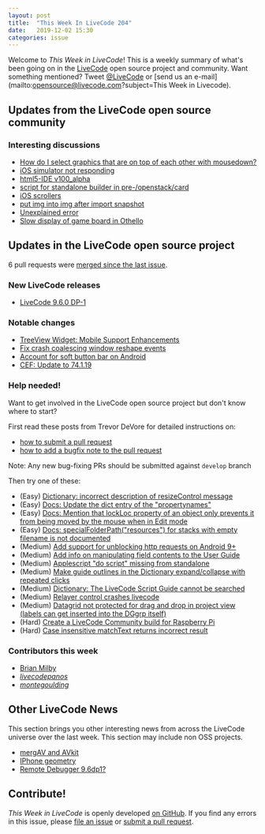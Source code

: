```yaml
---
layout: post
title:  "This Week In LiveCode 204"
date:   2019-12-02 15:30
categories: issue
---
```


Welcome to *This Week in LiveCode*!  This is a weekly summary of what's been
going on in the [LiveCode](https://livecode.com/) open source project and
community.  Want something mentioned?  Tweet
[@LiveCode](https://twitter.com/LiveCode) or
[send us an e-mail](mailto:opensource@livecode.com?subject=This Week in Livecode).

## Updates from the LiveCode open source community

<!---
### News & blog posts

- [October only: Get a Hacktoberfest t-shirt by contributing to LiveCode](https://hacktoberfest.digitalocean.com): Submit 4 pull requests and get a free Hacktoberfest T-shirt!
--->

### Interesting discussions

- [How do I select graphics that are on top of each other with mousedown?](https://www.mail-archive.com/use-livecode@lists.runrev.com/msg105023.html)
- [iOS simulator not responding](https://www.mail-archive.com/use-livecode@lists.runrev.com/msg105028.html)
- [html5-IDE v100_alpha](https://www.mail-archive.com/use-livecode@lists.runrev.com/msg105050.html)
- [script for standalone builder in pre-/openstack/card](https://www.mail-archive.com/use-livecode@lists.runrev.com/msg105093.html)
- [iOS scrollers](https://www.mail-archive.com/use-livecode@lists.runrev.com/msg105105.html)
- [put img into img after import snapshot](https://www.mail-archive.com/use-livecode@lists.runrev.com/msg105106.html)
- [Unexplained error](http://forums.livecode.com/viewtopic.php?f=53&t=33384&p=185828#p185828)
- [Slow display of game board in Othello](http://forums.livecode.com/viewtopic.php?t=33377&p=185679#p185679)


## Updates in the LiveCode open source project

6 pull requests were [merged since the last issue](https://github.com/search?q=org%3Alivecode+is%3Apublic+is%3Apr+is%3Amerged+merged%3A2019-11-25..2019-12-01&type=Issues).


### New LiveCode releases

- [LiveCode 9.6.0 DP-1](https://www.mail-archive.com/use-livecode@lists.runrev.com/msg105037.html)


### Notable changes

- [TreeView Widget: Mobile Support Enhancements](https://github.com/livecode/livecode/pull/7154)
- [Fix crash coalescing window reshape events](https://github.com/livecode/livecode/pull/7194)
- [Account for soft button bar on Android](https://github.com/livecode/livecode/pull/7197)
- [CEF: Update to 74.1.19](https://github.com/livecode/livecode/pull/7229)

<!---
### Bug of the week

- [Bug 22447 - mouseDoubleUp sent to wrong control when popup menu is displayed and controls are grouped](https://quality.livecode.com/show_bug.cgi?id=22447)

The reporter provided a detailed description and a helpful sample stack that allowed us to test and confirm the problem quickly. Moreover, he suggested a solution fixes the problem :)
--->

### Help needed!

Want to get involved in the LiveCode open source project but don't know where
to start?  

First read these posts from Trevor DeVore for detailed instructions on:

- [how to submit a pull request](https://www.mail-archive.com/use-livecode@lists.runrev.com/msg98530.html)
- [how to add a bugfix note to the pull request](https://www.mail-archive.com/use-livecode@lists.runrev.com/msg98611.html)

Note: Any new bug-fixing PRs should be submitted against `develop` branch

Then try one of these:

- (Easy) [Dictionary: incorrect description of resizeControl message](https://quality.livecode.com/show_bug.cgi?id=17118)
- (Easy) [Docs: Update the dict entry of the "propertynames"](https://quality.livecode.com/show_bug.cgi?id=7375)
- (Easy) [Docs: Mention that lockLoc property of an object only prevents it from being moved by the mouse when in Edit mode](https://quality.livecode.com/show_bug.cgi?id=19848)
- (Easy) [Docs: specialFolderPath("resources") for stacks with empty filename is not documented](https://quality.livecode.com/show_bug.cgi?id=21183)
- (Medium) [Add support for unblocking http requests on Android 9+](http://quality.livecode.com/show_bug.cgi?id=22400)
- (Medium) [Add info on manipulating field contents to the User Guide](http://quality.livecode.com/show_bug.cgi?id=18990)
- (Medium) [Applescript "do script" missing from standalone](http://quality.livecode.com/show_bug.cgi?id=20993)
- (Medium) [Make guide outlines in the Dictionary expand/collapse with repeated clicks](http://quality.livecode.com/show_bug.cgi?id=18184)
- (Medium) [Dictionary: The LiveCode Script Guide cannot be searched](http://quality.livecode.com/show_bug.cgi?id=15957)
- (Medium) [Relayer control crashes livecode](https://quality.livecode.com/show_bug.cgi?id=21460)
- (Medium) [Datagrid not protected for drag and drop in project view (labels can get inserted into the DGgrp itself)](https://quality.livecode.com/show_bug.cgi?id=21750)
- (Hard) [Create a LiveCode Community build for Raspberry Pi](http://forums.livecode.com/viewtopic.php?f=76&t=27912)
- (Hard) [Case insensitive matchText returns incorrect result](https://quality.livecode.com/show_bug.cgi?id=15312)


### Contributors this week

- [Brian Milby](https://github.com/bwmilby)
- *[livecodepanos](https://github.com/livecodepanos)*  
- *[montegoulding](https://github.com/montegoulding)*  



## Other LiveCode News

This section brings you other interesting news from across the LiveCode universe over the last week. This section may include non OSS projects.

- [mergAV and AVkit](https://www.mail-archive.com/use-livecode@lists.runrev.com/msg105066.html)
- [IPhone geometry](https://www.mail-archive.com/use-livecode@lists.runrev.com/msg105100.html)
- [Remote Debugger 9.6dp1?](https://www.mail-archive.com/use-livecode@lists.runrev.com/msg105107.html)

<!---
## Upcoming events

* [SoCal LiveCode Group Meeting: November 7, Pasadena](http://forums.livecode.com/viewtopic.php?f=50&t=33187)
--->

## Contribute!

*This Week in LiveCode* is openly developed
[on GitHub](https://github.com/livecode/this-week-in-livecode).
If you find any errors in this issue, please
[file an issue](https://github.com/livecode/this-week-in-livecode/issues) or
[submit a pull request](https://github.com/livecode/this-week-in-livecode/pulls).
